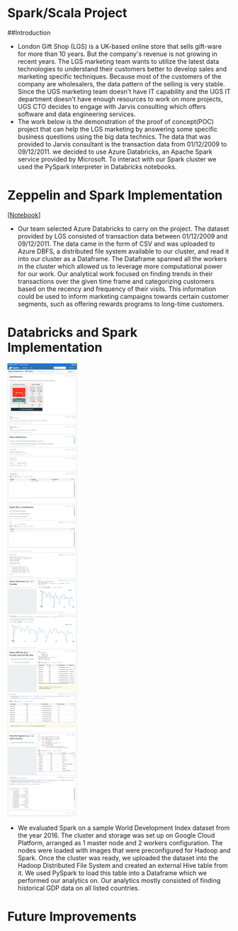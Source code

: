 # Spark/Scala Project
##Introduction
- London Gift Shop (LGS) is a UK-based online store that sells gift-ware for more than 10 years. But the company's revenue is not growing in recent years. The LGS marketing team wants to utilize the latest data technologies to understand their customers better to develop sales and marketing specific techniques. Because most of the customers of the company are wholesalers, the data pattern of the selling is very stable. Since the UGS marketing team doesn't have IT capability and the UGS IT department doesn't have enough resources to work on more projects, UGS CTO decides to engage with Jarvis consulting which offers software and data engineering services.
- The work below is the demonstration of the proof of concept(POC) project that can help the LGS marketing by answering some specific business questions using the big data technics. The data that was provided to Jarvis consultant is the transaction data from 01/12/2009 to 09/12/2011. we decided to use Azure Databricks, an Apache Spark service provided by Microsoft. To interact with our Spark cluster we used the PySpark interpreter in Databricks notebooks.


# Zeppelin and Spark Implementation
[[Notebook](https://github.com/jarviscanada/jarvis_data_eng_shawn/blob/feature/Spark/spark/notebook/Retail%20Data%20Analytics%20with%20PySpark.ipynb)]
- Our team selected Azure Databricks to carry on the project. The dataset provided by LGS consisted of transaction data between 01/12/2009 and 09/12/2011. The data came in the form of CSV and was uploaded to Azure DBFS, a distributed file system available to our cluster, and read it into our cluster as a Dataframe. The Dataframe spanned all the workers in the cluster which allowed us to leverage more computational power for our work. Our analytical work focused on finding trends in their transactions over the given time frame and categorizing customers based on the recency and frequency of their visits. This information could be used to inform marketing campaigns towards certain customer segments, such as offering rewards programs to long-time customers.


# Databricks and Spark Implementation
![zeppelin](notebook/wdi_analytics.png)
-  We evaluated Spark on a sample World Development Index dataset from the year 2016. The cluster and storage was set up on Google Cloud Platform, arranged as 1 master node and 2 workers configuration. The nodes were loaded with images that were preconfigured for Hadoop and Spark. Once the cluster was ready, we uploaded the dataset into the Hadoop Distributed File System and created an external Hive table from it. We used PySpark to load this table into a Dataframe which we performed our analytics on. Our analytics mostly consisted of finding historical GDP data on all listed countries.

# Future Improvements
